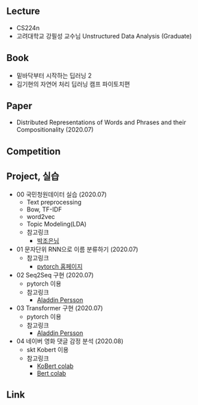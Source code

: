 ## Lecture
- CS224n
- 고려대학교 강필성 교수님 Unstructured Data Analysis (Graduate)

## Book
- 밑바닥부터 시작하는 딥러닝 2
- 김기현의 자연어 처리 딥러닝 캠프 파이토치편

## Paper
 - Distributed Representations of Words and Phrases and their Compositionality (2020.07)

## Competition

## Project, 실습
- 00 국민청원데이터 실습 (2020.07)
    - Text preprocessing
    - Bow, TF-IDF
    - word2vec
    - Topic Modeling(LDA)
    - 참고링크
        - [박조은님](https://github.com/corazzon)
- 01 문자단위 RNN으로 이름 분류하기 (2020.07)
    - 참고링크
        - [pytorch 홈페이지](https://tutorials.pytorch.kr/intermediate/char_rnn_classification_tutorial.html)
- 02 Seq2Seq 구현 (2020.07)
    - pytorch 이용
    - 참고링크
        - [Aladdin Persson](https://www.youtube.com/channel/UCkzW5JSFwvKRjXABI-UTAkQ)
- 03 Transformer 구현 (2020.07)
    - pytorch 이용
    - 참고링크
        - [Aladdin Persson](https://www.youtube.com/channel/UCkzW5JSFwvKRjXABI-UTAkQ)
- 04 네이버 영화 댓글 감정 분석 (2020.08)
    - skt Kobert 이용
    - 참고링크
        - [KoBert colab](https://colab.research.google.com/github/SKTBrain/KoBERT/blob/master/scripts/NSMC/naver_review_classifications_pytorch_kobert.ipynb)
        - [Bert colab](https://colab.research.google.com/drive/1tIf0Ugdqg4qT7gcxia3tL7und64Rv1dP#scrollTo=DbsNMA8Idc3K)

## Link